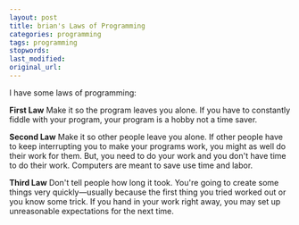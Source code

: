 ```yaml
---
layout: post
title: brian's Laws of Programming
categories: programming
tags: programming
stopwords:
last_modified:
original_url:
---
```


I have some laws of programming:

<!--more-->

**First Law** Make it so the program leaves you alone. If you have to constantly fiddle with your program, your program is a hobby not a time saver.

**Second Law** Make it so other people leave you alone. If other people have to keep interrupting you to make your programs work, you might as well do their work for them. But, you need to do your work and you don't have time to do their work. Computers are meant to save use time and labor.

**Third Law** Don't tell people how long it took. You're going to create some things very quickly—usually because the first thing you tried worked out or you know some trick. If you hand in your work right away, you may set up unreasonable expectations for the next time.
